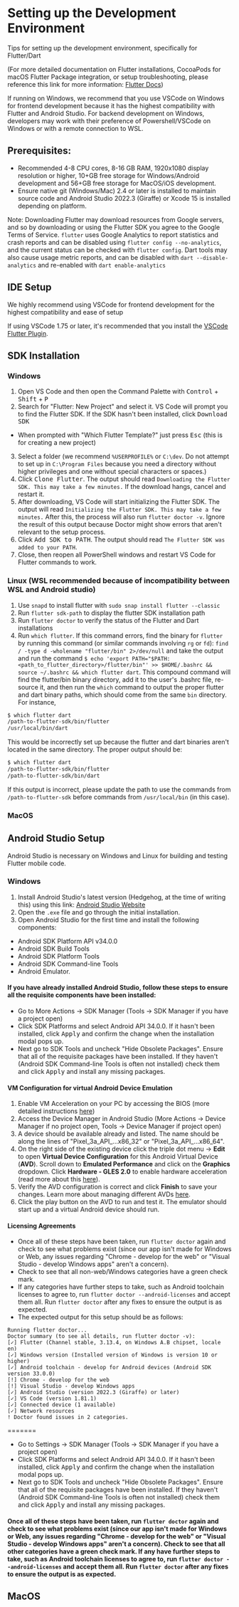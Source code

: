 # Setting up the Development Environment

Tips for setting up the development environment, specifically for Flutter/Dart

(For more detailed documentation on Flutter installations, CocoaPods for macOS Flutter Package integration, or setup troubleshooting, please reference this link for more information: [Flutter Docs](https://docs.flutter.dev/get-started/install))

If running on Windows, we recommend that you use VSCode on Windows for frontend development because it has the highest compatibility with Flutter and Android Studio. For backend development on Windows, developers may work with their preference of Powershell/VSCode on Windows or with a remote connection to WSL.

## Prerequisites:

- Recommended 4-8 CPU cores, 8-16 GB RAM, 1920x1080 display resolution or higher, 10+GB free storage for Windows/Android development and 56+GB free storage for MacOS/iOS development.
- Ensure native git (Windows/Mac) 2.4 or later is installed to maintain source code and Android Studio 2022.3 (Giraffe) or Xcode 15 is installed depending on platform. 

Note: Downloading Flutter may download resources from Google servers, and so by downloading or using the Flutter SDK you agree to the Google Terms of Service. `flutter` uses Google Analytics to report statistics and crash reports and can be disabled using `flutter config --no-analytics`, and the current status can be checked with `flutter config`. Dart tools may also cause usage metric reports, and can be disabled with `dart --disable-analytics` and re-enabled with `dart enable-analytics`

## IDE Setup
We highly recommend using VSCode for frontend development for the highest compatibility and ease of setup

If using VSCode 1.75 or later, it's recommended that you install the [VSCode Flutter Plugin](https://marketplace.visualstudio.com/items?itemName=Dart-Code.flutter). 

## SDK Installation

### Windows 
1. Open VS Code and then open the Command Palette with <kbd>Control</kbd> + <kbd>Shift</kbd> + <kbd>P</kbd> 
2. Search for "Flutter: New Project" and select it. VS Code will prompt you to find the Flutter SDK. If the SDK hasn't been installed, click <kbd> Download SDK </kbd>
- When prompted with "Which Flutter Template?" just press <kbd>Esc</kbd> (this is for creating a new project)
3. Select a folder (we recommend `%USERPROFILE%` or `C:\dev`. Do not attempt to set up in `C:\Program Files` because you need a directory without higher privileges and one without special characters or spaces.) 
4. Click <kbd>Clone Flutter</kbd>. The output should read `Downloading the Flutter SDK. This may take a few minutes.` If the download hangs, cancel and restart it.
5. After downloading, VS Code will start initializing the Flutter SDK. The output will read `Initializing the Flutter SDK. This may take a few minutes.` After this, the process will also run `flutter doctor -v`. Ignore the result of this output because Doctor might show errors that aren't relevant to the setup process.
6. Click <kbd>Add SDK to PATH</kbd>. The output should read `The Flutter SDK was added to your PATH`.
7. Close, then reopen all PowerShell windows and restart VS Code for Flutter commands to work.

### Linux (WSL recommended because of incompatibility between WSL and Android studio)
1. Use `snapd` to install flutter with `sudo snap install flutter --classic`
2. Run `flutter sdk-path` to display the flutter SDK installation path
3. Run `flutter doctor` to verify the status of the Flutter and Dart installations
4. Run `which flutter`. If this command errors, find the binary for `flutter` by running this command (or similar commands involving `rg` or `fd`): `find / -type d -wholename "flutter/bin" 2>/dev/null` and take the output and run the command `$ echo 'export PATH="$PATH:<path_to_flutter_directory>/flutter/bin"' >> $HOME/.bashrc && source ~/.bashrc && which flutter dart`. This compound command will find the flutter/bin binary directory, add it to the user's .bashrc file, re-source it, and then run the `which` command to output the proper flutter and dart binary paths, which should come from the same `bin` directory. For instance,
```bash
$ which flutter dart
/path-to-flutter-sdk/bin/flutter
/usr/local/bin/dart
``` 
This would be incorrectly set up because the flutter and dart binaries aren't located in the same directory. The proper output should be:
```bash
$ which flutter dart
/path-to-flutter-sdk/bin/flutter
/path-to-flutter-sdk/bin/dart
```
If this output is incorrect, please update the path to use the commands from `/path-to-flutter-sdk` before commands from `/usr/local/bin` (in this case).

### MacOS

## Android Studio Setup
Android Studio is necessary on Windows and Linux for building and testing Flutter mobile code. 

### Windows
1. Install Android Studio's latest version (Hedgehog, at the time of writing this) using this link: [Android Studio Website](https://developer.android.com/studio?authuser=1)
2. Open the `.exe` file and go through the initial installation. 
3. Open Android Studio for the first time and install the following components: 
- Android SDK Platform API v34.0.0
- Android SDK Build Tools
- Android SDK Platform Tools
- Android SDK Command-line Tools
- Android Emulator.
#### If you have already installed Android Studio, follow these steps to ensure all the requisite components have been installed:
- Go to More Actions -> SDK Manager (Tools -> SDK Manager if you have a project open)
- Click SDK Platforms and select Android API 34.0.0. If it hasn't been installed, click <kbd>Apply</kbd> and confirm the change when the installation modal pops up.
- Next go to SDK Tools and uncheck "Hide Obsolete Packages". Ensure that all of the requisite packages have been installed. If they haven't (Android SDK Command-line Tools is often not installed) check them and click <kbd>Apply</kbd> and install any missing packages.

#### VM Configuration for virtual Android Device Emulation
1. Enable VM Acceleration on your PC by accessing the BIOS (more detailed instructions [here](https://developer.android.com/studio/run/emulator-acceleration?authuser=1#accel-vm))
2. Access the Device Manager in Android Studio (More Actions -> Device Manager if no project open, Tools -> Device Manager if project open)
3. A device should be available already and listed. The name should be along the lines of "Pixel_3a_API_...x86_32" or "Pixel_3a_API_...x86_64". 
4. On the right side of the existing device click the triple dot menu -> **Edit** to open **Virtual Device Configuration** for this Android Virtual Device (**AVD**). Scroll down to **Emulated Performance** and click on the **Graphics** dropdown. Click **Hardware - GLES 2.0** to enable hardware acceleration (read more about this [here](https://developer.android.com/studio/run/emulator-acceleration)).
5. Verify the AVD configuration is correct and click **Finish** to save your changes. Learn more about managing different AVDs [here](https://developer.android.com/studio/run/managing-avds).
6. Click the play button on the AVD to run and test it. The emulator should start up and a virtual Android device should run. 

#### Licensing Agreements
- Once all of these steps have been taken, run `flutter doctor` again and check to see what problems exist (since our app isn't made for Windows or Web, any issues regarding "Chrome - develop for the web" or "Visual Studio - develop Windows apps" aren't a concern). 
- Check to see that all non-web/Windows categories have a green check mark. 
- If any categories have further steps to take, such as Android toolchain licenses to agree to, run `flutter doctor --android-licenses` and accept them all. Run `flutter doctor` after any fixes to ensure the output is as expected.
- The expected output for this setup should be as follows:
```
Running flutter doctor...
Doctor summary (to see all details, run flutter doctor -v):
[✓] Flutter (Channel stable, 3.13.4, on Windows A.B chipset, locale en)
[✓] Windows version (Installed version of Windows is version 10 or higher)
[✓] Android toolchain - develop for Android devices (Android SDK version 33.0.0)
[!] Chrome - develop for the web
[!] Visual Studio - develop Windows apps
[✓] Android Studio (version 2022.3 (Giraffe) or later)
[✓] VS Code (version 1.81.1)
[✓] Connected device (1 available)
[✓] Network resources
! Doctor found issues in 2 categories.
```
=======
- Go to Settings -> SDK Manager (Tools -> SDK Manager if you have a project open)
- Click SDK Platforms and select Android API 34.0.0. If it hasn't been installed, click <kbd>Apply</kbd> and confirm the change when the installation modal pops up.
- Next go to SDK Tools and uncheck "Hide Obsolete Packages". Ensure that all of the requisite packages have been installed. If they haven't (Android SDK Command-line Tools is often not installed) check them and click <kbd>Apply</kbd> and install any missing packages.

#### Once all of these steps have been taken, run `flutter doctor` again and check to see what problems exist (since our app isn't made for Windows or Web, any issues regarding "Chrome - develop for the web" or "Visual Studio - develop Windows apps" aren't a concern). Check to see that all other categories have a green check mark. If any have further steps to take, such as Android toolchain licenses to agree to, run `flutter doctor --android-licenses` and accept them all. Run `flutter doctor` after any fixes to ensure the output is as expected.

## MacOS